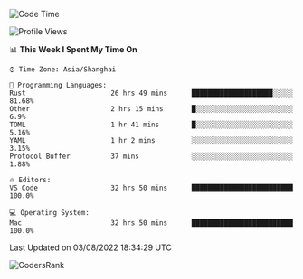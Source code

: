 <!--START_SECTION:waka-->
![Code Time](http://img.shields.io/badge/Code%20Time-1%2C578%20hrs%2048%20mins-blue)

![Profile Views](http://img.shields.io/badge/Profile%20Views-35-blue)

📊 **This Week I Spent My Time On** 

```text
⌚︎ Time Zone: Asia/Shanghai

💬 Programming Languages: 
Rust                     26 hrs 49 mins      ████████████████████░░░░░   81.68% 
Other                    2 hrs 15 mins       █░░░░░░░░░░░░░░░░░░░░░░░░   6.9% 
TOML                     1 hr 41 mins        █░░░░░░░░░░░░░░░░░░░░░░░░   5.16% 
YAML                     1 hr 2 mins         ░░░░░░░░░░░░░░░░░░░░░░░░░   3.15% 
Protocol Buffer          37 mins             ░░░░░░░░░░░░░░░░░░░░░░░░░   1.88%

🔥 Editors: 
VS Code                  32 hrs 50 mins      █████████████████████████   100.0%

💻 Operating System: 
Mac                      32 hrs 50 mins      █████████████████████████   100.0%

```


 Last Updated on 03/08/2022 18:34:29 UTC
<!--END_SECTION:waka-->

![CodersRank](https://cr-skills-chart-widget.azurewebsites.net/api/api?username=BugenZhao&padding=16&tooltip=true&branding=false&sort-by-score=true&skills=Rust%2C%20Swift%2C%20C%2C%20TypeScript%2C%20Java%2C%20Go%2C%20Dart%2C%20C%2B%2B%2C%20Python%2C%20Assembly%2C%20Shell%2C%20Kotlin)
